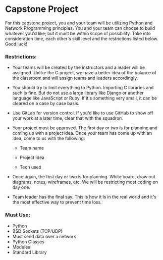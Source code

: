# Capstone Project

For this capstone project, you and your team will be utilizing Python and Network Programming principles. You and your team can choose to build whatever you'd like; but it must be within scope of possibility. Take into consideration time, each other's skill level and the restrictions listed below. Good luck!

### Restrictions:

* Your teams will be created by the instructors and a leader will be assigned. Unlike the C project, we have a better idea of the balance of the classroom and will assign teams and leaders accordingly. 
* You should try to limit everything to Python. Importing C libraries and such is fine. But do not use a large library like Django or another language like JavaScript or Ruby. If it's something very small, it can be cleared on a case by case basis.
* Use GitLab for version control. If you'd like to use GitHub to show off your work at a later time, clear that with the squadron.

* Your project must be approved. The first day or two is for planning and coming up with a project idea. Once your team has come up with an idea, come to us with the following:

  * Team name

  * Project idea

  * Tech used

* Once again, the first day or two is for planning. White board, draw out diagrams, notes, wireframes, etc. We will be restricting most coding on day one.

* Team leader has the final say. This is how it is in the real world and it's the most effective way to prevent time loss.

### Must Use:

* Python
* BSD Sockets \(TCP/UDP\)
* Must send data over a network
* Python Classes
* Modules
* Standard Library



